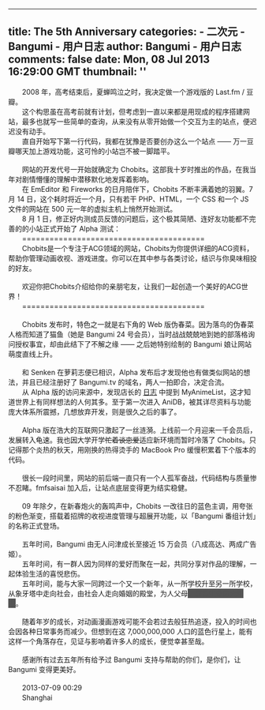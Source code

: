 
---
title: The 5th Anniversary
categories: 
    - 二次元
    - Bangumi - 用户日志
author: Bangumi - 用户日志
comments: false
date: Mon, 08 Jul 2013 16:29:00 GMT
thumbnail: ''
---

<div>   
　　2008 年，高考结束后，夏蝉鸣泣之时，我决定做一个游戏版的 Last.fm / 豆瓣。<br>
　　这个构思虽在高考前就有计划，但考虑到一直以来都是用现成的程序搭建网站，最多也就写一些简单的查询，从来没有从零开始做一个交互为主的站点，便迟迟没有动手。<br>
　　直自开始写下第一行代码，我都在犹豫是否要创办这么一个站点 —— 万一豆瓣哪天加上游戏功能，这可怜的小站岂不被一脚踏平。<br>
<br>
　　网站的开发代号一开始就确定为 Chobits。这部我十岁时推出的作品，在我当年对剧情懵懂的理解中潜移默化地发挥着影响。<br>
　　在 EmEditor 和 Fireworks 的日月陪伴下，Chobits 不断丰满着她的羽翼。7 月 14 日，这个耗时将近一个月，只有若干 PHP、HTML，一个 CSS 和一个 JS 文件的网站在 500 元一年的虚拟主机上悄然开始测试。<br>
　　8 月 1 日，修正好内测成员反馈的问题后，这个极其简陋、连好友功能都不完善的的小站正式开始了 Alpha 测试：<br>
　　========================================<br>
　　Chobits是一个专注于ACG领域的网站，Chobits为你提供详细的ACG资料，帮助你管理动画收视、游戏进度。你可以在其中参与各类讨论，结识与你臭味相投的好友。<br>
<br>
　　欢迎你把Chobits介绍给你的亲朋宅友，让我们一起创造一个美好的ACG世界！<br>
　　========================================<br>
<br>
　　Chobits 发布时，特色之一就是右下角的 Web 版伪春菜。因为落鸟的伪春菜人格而知道了猫鱼（她是 Bangumi 24 号会员），当时战战兢兢地到她的部落格询问授权事宜，却由此结下了不解之缘 —— 之后她特别绘制的 Bangumi 娘让网站萌度直线上升。<br>
<br>
　　和 Senken 在萝莉志便已相识，Alpha 发布后才发现他也有做类似网站的想法，并且已经注册好了 Bangumi.tv 的域名，两人一拍即合，决定合流。<br>
　　从 Alpha 版的访问来源中，发现店长的 <a href="http://bitinn.net/1691" target="_blank" rel="nofollow external noopener" class="l">日志</a> 中提到 MyAnimeList，这才知道世界上有同样想法的人何其多。至于第一次进入 AniDB，被其详尽资料与功能庞大体系所震撼，几想放弃开发，则是很久之后的事了。<br>
<br>
　　Alpha 版在浩大的互联网只激起了一丝涟漪。上线前一个月迎来一千会员后，发展转入龟速。我也因大学开学<span style="text-decoration: line-through;">忙着谈恋爱</span>适应新环境而暂时冷落了 Chobits。只记得那个炎热的秋天，用刚换的热得烫手的 MacBook Pro 缓慢积累着下个版本的代码。<br>
<br>
　　很长一段时间里，网站的前后端一直只有一个人孤军奋战，代码结构与质量惨不忍睹。fmfsaisai 加入后，让站点底层变得更为结实稳健。<br>
<br>
　　09 年除夕，在新春炮火的轰鸣声中，Chobits 一改往日的蓝色主调，用夸张的粉色渐变，搭载着招牌的收视进度管理与超展开功能，以「Bangumi 番组计划」的名称正式登场。<br>
<br>
　　五年时间，Bangumi 由无人问津成长至接近 15 万会员（八成高达、两成广告姬）。<br>
　　五年时间，有一群人因为同样的爱好而聚在一起，共同分享对作品的理解，一起体验生活的喜悦悲伤。<br>
　　五年时间，能与大家一同跨过一个又一个新年，从一所学校升至另一所学校，从象牙塔中走向社会，由社会人走向婚姻的殿堂，为人父母<span style="background-color:#555;color:#555;border:1px solid #555;">，获得生命的大和谐</span>。<br>
<br>
　　随着年岁的成长，对动画漫画游戏可能不会若过去般狂热追逐，投入的时间也会因各种日常事务而减少。但想到在这 7,000,000,000 人口的蓝色行星上，能有这样一个角落存在，见证与影响着许多人的成长，便觉幸甚至哉。<br>
<br>
　　感谢所有过去五年所有给予过 Bangumi 支持与帮助的你们，是你们，让 Bangumi 变得更美好。<br>
<br>
　　2013-07-09 00:29<br>
　　Shanghai   
</div>
            